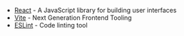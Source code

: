 

- [React](https://reactjs.org/) - A JavaScript library for building user interfaces
- [Vite](https://vitejs.dev/) - Next Generation Frontend Tooling
- [ESLint](https://eslint.org/) - Code linting tool

